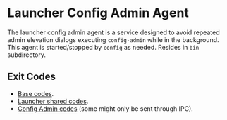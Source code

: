 # Launcher Config Admin Agent

The launcher config admin agent is a service designed to avoid repeated admin elevation dialogs executing `config-admin`
while in the background. This agent is started/stopped by `config` as needed.
Resides in `bin` subdirectory.

## Exit Codes

* [Base codes](../common/errors.go).
* [Launcher shared codes](../launcher-common/errors.go).
* [Config Admin codes](internal/errors.go) (some might only be sent through IPC).

